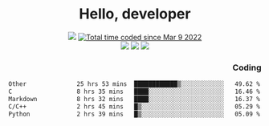 # <div align='center' >Hello, developer</div>

<div align='center'>
  <a ><img src="https://img.shields.io/badge/dynamic/json?url=https%3A%2F%2Fapi.swo.moe%2Fstats%2Fgithub%2FFree-Aaron-Li&query=count&color=181717&label=GitHub&labelColor=282c34&logo=github&suffix=+follows&cacheSeconds=3600"></a>
  <a href="https://wakatime.com/@fe40087f-8eae-48dc-9950-ad0633db1591"><img src="https://wakatime.com/badge/user/fe40087f-8eae-48dc-9950-ad0633db1591.svg" alt="Total time coded since Mar 9 2022" /></a>
</div>
<div align='center'>
  <a><img src="https://img.shields.io/badge/Rookie-blue?style=plastic&logo=c&logoColor=blue&labelColor=F5B7DB"></a>
  <a><img src="https://img.shields.io/badge/Rookie-blue?style=plastic&logo=c%2B%2B&logoColor=blue&labelColor=F5B7DB"></a> 
  <a><img src="https://img.shields.io/badge/Rookie-blue?style=plastic&logo=python&logoColor=blue&labelColor=F5B7DB"></a> 
</div>

<div align='right'>
  <h3>Coding</h3>
</div>

<!--START_SECTION:waka-->

```txt
Other              25 hrs 53 mins  ████████████▒░░░░░░░░░░░░   49.62 %
C                  8 hrs 35 mins   ████░░░░░░░░░░░░░░░░░░░░░   16.46 %
Markdown           8 hrs 32 mins   ████░░░░░░░░░░░░░░░░░░░░░   16.37 %
C/C++              2 hrs 45 mins   █▒░░░░░░░░░░░░░░░░░░░░░░░   05.29 %
Python             2 hrs 39 mins   █▒░░░░░░░░░░░░░░░░░░░░░░░   05.09 %
```

<!--END_SECTION:waka-->





